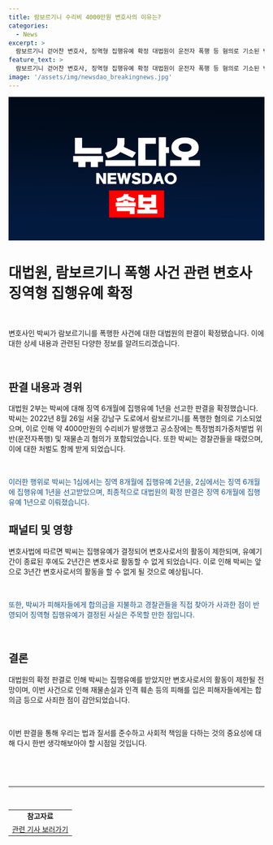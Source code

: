 ```yaml
---
title: 람보르기니 수리비 4000만원 변호사의 이유는?
categories:
  - News
excerpt: >
  람보르기니 걷어찬 변호사, 징역형 집행유예 확정 대법원이 운전자 폭행 등 혐의로 기소된 변호사에게 징역 6개월을 집행유예 1년으로 선고한 판결을 확정했다. 피해금 합의 및 사과가 반영되었으나 변호사 활동이 3년간 제한될 전망이다. (요약문)
feature_text: >
  람보르기니 걷어찬 변호사, 징역형 집행유예 확정 대법원이 운전자 폭행 등 혐의로 기소된 변호사에게 징역 6개월을 집행유예 1년으로 선고한 판결을 확정했다. 피해금 합의 및 사과가 반영되었으나 변호사 활동이 3년간 제한될 전망이다. (요약문)
image: '/assets/img/newsdao_breakingnews.jpg'
---
```


<p><img src="/assets/img/newsdao_breakingnews.jpg" alt="koreaapp 속보" /></p>

<h1>대법원, 람보르기니 폭행 사건 관련 변호사 징역형 집행유예 확정</h1>

<p data-ke-size="size16">&nbsp;</p>

<p>변호사인 박씨가 람보르기니를 폭행한 사건에 대한 대법원의 판결이 확정됐습니다. 이에 대한 상세 내용과 관련된 다양한 정보를 알려드리겠습니다.</p>

<p data-ke-size="size16">&nbsp;</p>

<h2 data-ke-size="size26">판결 내용과 경위</h2>

<p data-ke-size="size16">대법원 2부는 박씨에 대해 징역 6개월에 집행유예 1년을 선고한 판결을 확정했습니다. 박씨는 2022년 8월 26일 서울 강남구 도로에서 람보르기니를 폭행한 혐의로 기소되었으며, 이로 인해 약 4000만원의 수리비가 발생했고 공소장에는 특정범죄가중처벌법 위반(운전자폭행) 및 재물손괴 혐의가 포함되었습니다. 또한 박씨는 경찰관들을 때렸으며, 이에 대한 처벌도 함께 받게 되었습니다.</p>

<p data-ke-size="size16">&nbsp;</p>

<p data-ke-size="size16"><span style="color: #1a5490;">이러한 행위로 박씨는 1심에서는 징역 8개월에 집행유예 2년을, 2심에서는 징역 6개월에 집행유예 1년을 선고받았으며, 최종적으로 대법원의 확정 판결은 징역 6개월에 집행유예 1년으로 이뤄졌습니다.</span></p>

<h2 data-ke-size="size26">패널티 및 영향</h2>

<p data-ke-size="size16">변호사법에 따르면 박씨는 집행유예가 결정되어 변호사로서의 활동이 제한되며, 유예기간이 종료된 후에도 2년간은 변호사로 활동할 수 없게 되었습니다. 이로 인해 박씨는 앞으로 3년간 변호사로서의 활동을 할 수 없게 될 것으로 예상됩니다.</p>

<p data-ke-size="size16">&nbsp;</p>

<p data-ke-size="size16"><span style="color: #1a5490;">또한, 박씨가 피해자들에게 합의금을 지불하고 경찰관들을 직접 찾아가 사과한 점이 반영되어 징역형 집행유예가 결정된 사실은 주목할 만한 점입니다.</span></p>

<p data-ke-size="size16">&nbsp;</p>

<h2 data-ke-size="size26">결론</h2>

<p data-ke-size="size16">대법원의 확정 판결로 인해 박씨는 집행유예를 받았지만 변호사로서의 활동이 제한될 전망이며, 이번 사건으로 인해 재물손실과 인격 훼손 등의 피해를 입은 피해자들에게는 합의금 등으로 사죄한 점이 감안되었습니다.</p>

<p data-ke-size="size16">&nbsp;</p>

<p data-ke-size="size16">이번 판결을 통해 우리는 법과 질서를 준수하고 사회적 책임을 다하는 것의 중요성에 대해 다시 한번 생각해보아야 할 시점일 것입니다.</p>

<p data-ke-size="size16">&nbsp;</p>

<p data-ke-size="size16">&nbsp;</p>

<hr>

<p data-ke-size="size16">&nbsp;</p>

<table>
    <tbody>
        <tr>
            <td style="text-align: center; height: 17px;"><b>참고자료</b></td>
        </tr>
        <tr>
            <td style="text-align: center; height: 17px;"><a href="https://www.articlelink.com">관련 기사 보러가기</a></td>
        </tr>
    </tbody>
</table>

<p data-ke-size="size16">&nbsp;</p>

